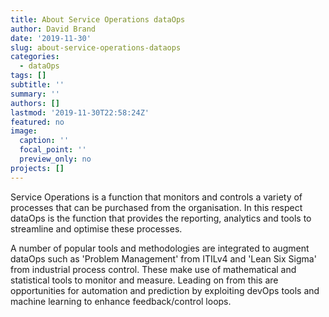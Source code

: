 ```yaml
---
title: About Service Operations dataOps
author: David Brand
date: '2019-11-30'
slug: about-service-operations-dataops
categories:
  - dataOps
tags: []
subtitle: ''
summary: ''
authors: []
lastmod: '2019-11-30T22:58:24Z'
featured: no
image:
  caption: ''
  focal_point: ''
  preview_only: no
projects: []
---
```


Service Operations is a function that monitors and controls a variety of processes that can be purchased from the organisation. In this respect dataOps is the function that provides the reporting, analytics and tools to streamline and optimise these processes.

A number of popular tools and methodologies are integrated to augment dataOps such as 'Problem Management' from ITILv4 and 'Lean Six Sigma' from industrial process control. These make use of mathematical and statistical tools to monitor and measure. Leading on from this are opportunities for automation and prediction by exploiting devOps tools and machine learning to enhance feedback/control loops.